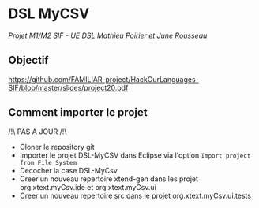 # DSL MyCSV
*Projet M1/M2 SIF - UE DSL*
*Mathieu Poirier et June Rousseau*

## Objectif

https://github.com/FAMILIAR-project/HackOurLanguages-SIF/blob/master/slides/project20.pdf

## Comment importer le projet
/!\ PAS A JOUR /!\
- Cloner le repository git
- Importer le projet DSL-MyCSV dans Eclipse via l'option `Import project from File System`
- Decocher la case DSL-MyCsv
- Creer un nouveau repertoire xtend-gen dans les projet org.xtext.myCsv.ide et org.xtext.myCsv.ui
- Creer un nouveau repertoire src dans le projet org.xtext.myCsv.ui.tests
